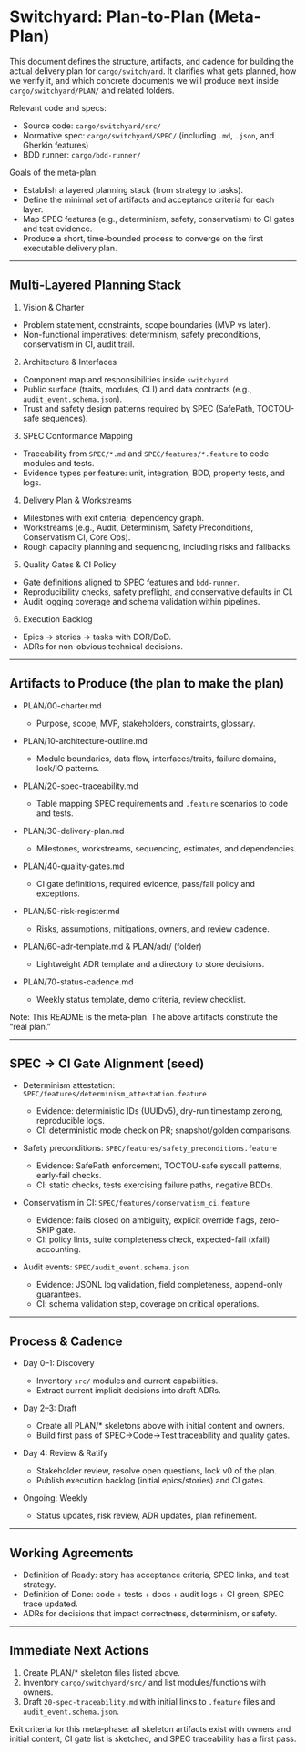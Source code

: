 # Switchyard: Plan-to-Plan (Meta-Plan)

This document defines the structure, artifacts, and cadence for building the actual delivery plan for `cargo/switchyard`. It clarifies what gets planned, how we verify it, and which concrete documents we will produce next inside `cargo/switchyard/PLAN/` and related folders.

Relevant code and specs:

- Source code: `cargo/switchyard/src/`
- Normative spec: `cargo/switchyard/SPEC/` (including `.md`, `.json`, and Gherkin features)
- BDD runner: `cargo/bdd-runner/`

Goals of the meta-plan:

- Establish a layered planning stack (from strategy to tasks).
- Define the minimal set of artifacts and acceptance criteria for each layer.
- Map SPEC features (e.g., determinism, safety, conservatism) to CI gates and test evidence.
- Produce a short, time-bounded process to converge on the first executable delivery plan.

---

## Multi‑Layered Planning Stack

1) Vision & Charter

- Problem statement, constraints, scope boundaries (MVP vs later).
- Non-functional imperatives: determinism, safety preconditions, conservatism in CI, audit trail.

2) Architecture & Interfaces

- Component map and responsibilities inside `switchyard`.
- Public surface (traits, modules, CLI) and data contracts (e.g., `audit_event.schema.json`).
- Trust and safety design patterns required by SPEC (SafePath, TOCTOU-safe sequences).

3) SPEC Conformance Mapping

- Traceability from `SPEC/*.md` and `SPEC/features/*.feature` to code modules and tests.
- Evidence types per feature: unit, integration, BDD, property tests, and logs.

4) Delivery Plan & Workstreams

- Milestones with exit criteria; dependency graph.
- Workstreams (e.g., Audit, Determinism, Safety Preconditions, Conservatism CI, Core Ops).
- Rough capacity planning and sequencing, including risks and fallbacks.

5) Quality Gates & CI Policy

- Gate definitions aligned to SPEC features and `bdd-runner`.
- Reproducibility checks, safety preflight, and conservative defaults in CI.
- Audit logging coverage and schema validation within pipelines.

6) Execution Backlog

- Epics → stories → tasks with DOR/DoD.
- ADRs for non-obvious technical decisions.

---

## Artifacts to Produce (the plan to make the plan)

- PLAN/00-charter.md
  - Purpose, scope, MVP, stakeholders, constraints, glossary.

- PLAN/10-architecture-outline.md
  - Module boundaries, data flow, interfaces/traits, failure domains, lock/IO patterns.

- PLAN/20-spec-traceability.md
  - Table mapping SPEC requirements and `.feature` scenarios to code and tests.

- PLAN/30-delivery-plan.md
  - Milestones, workstreams, sequencing, estimates, and dependencies.

- PLAN/40-quality-gates.md
  - CI gate definitions, required evidence, pass/fail policy and exceptions.

- PLAN/50-risk-register.md
  - Risks, assumptions, mitigations, owners, and review cadence.

- PLAN/60-adr-template.md & PLAN/adr/ (folder)
  - Lightweight ADR template and a directory to store decisions.

- PLAN/70-status-cadence.md
  - Weekly status template, demo criteria, review checklist.

Note: This README is the meta-plan. The above artifacts constitute the “real plan.”

---

## SPEC → CI Gate Alignment (seed)

- Determinism attestation: `SPEC/features/determinism_attestation.feature`
  - Evidence: deterministic IDs (UUIDv5), dry-run timestamp zeroing, reproducible logs.
  - CI: deterministic mode check on PR; snapshot/golden comparisons.

- Safety preconditions: `SPEC/features/safety_preconditions.feature`
  - Evidence: SafePath enforcement, TOCTOU-safe syscall patterns, early-fail checks.
  - CI: static checks, tests exercising failure paths, negative BDDs.

- Conservatism in CI: `SPEC/features/conservatism_ci.feature`
  - Evidence: fails closed on ambiguity, explicit override flags, zero-SKIP gate.
  - CI: policy lints, suite completeness check, expected-fail (xfail) accounting.

- Audit events: `SPEC/audit_event.schema.json`
  - Evidence: JSONL log validation, field completeness, append-only guarantees.
  - CI: schema validation step, coverage on critical operations.

---

## Process & Cadence

- Day 0–1: Discovery
  - Inventory `src/` modules and current capabilities.
  - Extract current implicit decisions into draft ADRs.

- Day 2–3: Draft
  - Create all PLAN/* skeletons above with initial content and owners.
  - Build first pass of SPEC→Code→Test traceability and quality gates.

- Day 4: Review & Ratify
  - Stakeholder review, resolve open questions, lock v0 of the plan.
  - Publish execution backlog (initial epics/stories) and CI gates.

- Ongoing: Weekly
  - Status updates, risk review, ADR updates, plan refinement.

---

## Working Agreements

- Definition of Ready: story has acceptance criteria, SPEC links, and test strategy.
- Definition of Done: code + tests + docs + audit logs + CI green, SPEC trace updated.
- ADRs for decisions that impact correctness, determinism, or safety.

---

## Immediate Next Actions

1) Create PLAN/* skeleton files listed above.
2) Inventory `cargo/switchyard/src/` and list modules/functions with owners.
3) Draft `20-spec-traceability.md` with initial links to `.feature` files and `audit_event.schema.json`.

Exit criteria for this meta‑phase: all skeleton artifacts exist with owners and initial content, CI gate list is sketched, and SPEC traceability has a first pass.
